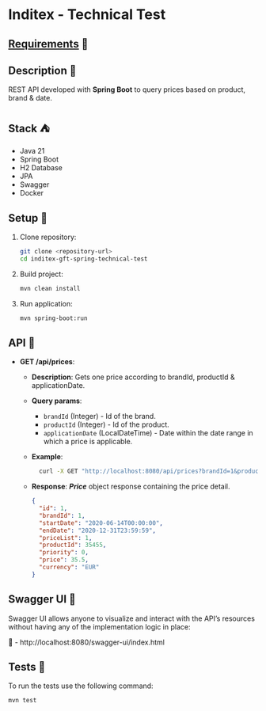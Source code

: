 # Inditex - Technical Test

## [Requirements](./requirements.md) 🔗

## Description 📃

REST API developed with **Spring Boot** to query prices based on product, brand & date.

## Stack ⛺

- Java 21
- Spring Boot
- H2 Database
- JPA
- Swagger
- Docker

## Setup 🔨

1. Clone repository:

   ```bash
   git clone <repository-url>
   cd inditex-gft-spring-technical-test
   ```

2. Build project:

   ```bash
   mvn clean install
   ```

3. Run application:
   ```bash
   mvn spring-boot:run
   ```

## API 📌

- **GET /api/prices**:

  - **Description**: Gets one price according to brandId, productId & applicationDate.
  - **Query params**:

    - `brandId` (Integer) - Id of the brand.
    - `productId` (Integer) - Id of the product.
    - `applicationDate` (LocalDateTime) - Date within the date range in which a price is applicable.

  - **Example**:

    ```bash
      curl -X GET "http://localhost:8080/api/prices?brandId=1&productId=35455&applicationDate=2020-06-14 10:00:00"
    ```

  - **Response**: **_Price_** object response containing the price detail.

    ```json
    {
      "id": 1,
      "brandId": 1,
      "startDate": "2020-06-14T00:00:00",
      "endDate": "2020-12-31T23:59:59",
      "priceList": 1,
      "productId": 35455,
      "priority": 0,
      "price": 35.5,
      "currency": "EUR"
    }
    ```

## Swagger UI 👀

Swagger UI allows anyone to visualize and interact with the API’s resources without having any of the implementation logic in place:

📌 - http://localhost:8080/swagger-ui/index.html

## Tests 💊

To run the tests use the following command:

```bash
mvn test
```
